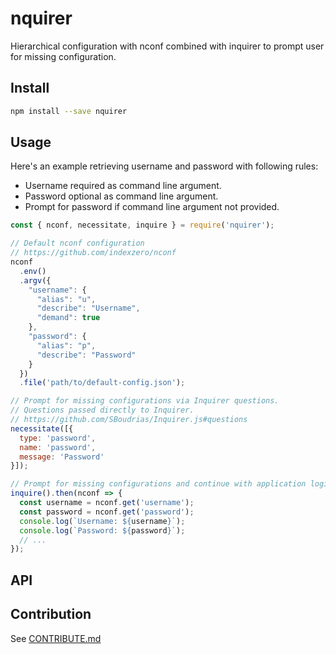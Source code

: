 
# nquirer

Hierarchical configuration with nconf combined with inquirer to prompt user for
missing configuration.

## Install

```bash
npm install --save nquirer
```

## Usage

Here's an example retrieving username and password with following rules:

- Username required as command line argument.
- Password optional as command line argument.
- Prompt for password if command line argument not provided.

```javascript
const { nconf, necessitate, inquire } = require('nquirer');

// Default nconf configuration
// https://github.com/indexzero/nconf
nconf
  .env()
  .argv({
    "username": {
      "alias": "u",
      "describe": "Username",
      "demand": true
    },
    "password": {
      "alias": "p",
      "describe": "Password"
    }
  })
  .file('path/to/default-config.json');

// Prompt for missing configurations via Inquirer questions.
// Questions passed directly to Inquirer.
// https://github.com/SBoudrias/Inquirer.js#questions
necessitate([{
  type: 'password',
  name: 'password',
  message: 'Password'
}]);

// Prompt for missing configurations and continue with application logic...
inquire().then(nconf => {
  const username = nconf.get('username');
  const password = nconf.get('password');
  console.log(`Username: ${username}`);
  console.log(`Password: ${password}`);
  // ...
});

```

## API



## Contribution

See [CONTRIBUTE.md](./CONTRIBUTE.md)
